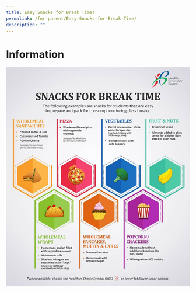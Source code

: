 ```yaml
---
title: Easy Snacks for Break Time!
permalink: /for-parent/Easy-Snacks-for-Break-Time/
description: ""
---
```



Information
===========================

![](/images/Easy%20Snack.jpg)
